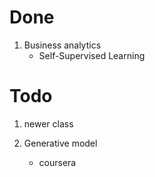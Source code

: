 # Done

1. Business analytics
    - Self-Supervised Learning

# Todo

1. newer class

2. Generative model
    - coursera
